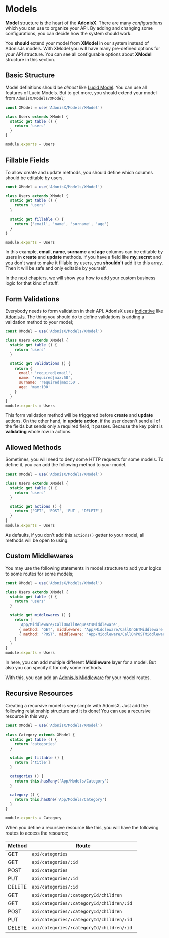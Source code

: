# Models

**Model** structure is the heart of the **AdonisX**. There are many *configurations* which you can use to organize your API. By adding and changing some configurations, you can decide how the system should work.

You **should** extend your model from **XModel** in our system instead of AdonisJs models. With XModel you will have many pre-defined options for your API structure. You can see all configurable options about **XModel** structure in this section.

## Basic Structure

Model definitions should be *almost* like [Lucid Model](https://adonisjs.com/docs/4.1/lucid). You can use all features of Lucid Models. But to get more, you should extend your model from `AdonisX/Models/XModel`;

```js
const XModel = use('AdonisX/Models/XModel')

class Users extends XModel {
  static get table () {
    return 'users'
  }
}

module.exports = Users
```

## Fillable Fields

To allow create and update methods, you should define which columns should be editable by users. 

```js
const XModel = use('AdonisX/Models/XModel')

class Users extends XModel {
  static get table () {
    return 'users'
  }

  static get fillable () {
    return ['email', 'name', 'surname', 'age']
  }
}

module.exports = Users
```

In this example, **email**, **name**, **surname** and **age** columns can be editable by users in **create** and **update** methods. If you have a field like **my_secret** and you don't want to make it fillable by users, you **shouldn't** add it to this array. Then it will be safe and only editable by yourself.

In the next chapters, we will show you how to add your custom business logic for that kind of stuff.

## Form Validations

Everybody needs to form validation in their API. AdonisX uses [Indicative](https://indicative-v5.adonisjs.com/) like [AdonisJs](https://adonisjs.com/docs/4.1/validator). The thing you should do to define validations is adding a validation method to your model;

```js
const XModel = use('AdonisX/Models/XModel')

class Users extends XModel {
  static get table () {
    return 'users'
  }

  static get validations () {
    return {
      email: 'required|email',
      name: 'required|max:50',
      surname: 'required|max:50',
      age: 'max:100'
    }
  }
}
module.exports = Users
```

This form validation method will be triggered before **create** and **update** actions. On the other hand, in **update action**, if the user doesn't send all of the fields but sends only a required field, it passes. Because the key point is **validating** whole row in actions.

## Allowed Methods

Sometimes, you will need to deny some HTTP requests for some models. To define it, you can add the following method to your model. 

```js
const XModel = use('AdonisX/Models/XModel')

class Users extends XModel {
  static get table () {
    return 'users'
  }

  static get actions () {
    return ['GET', 'POST', 'PUT', 'DELETE']
  }
}
module.exports = Users
```

As defaults, if you don't add this `actions()` getter to your model, all methods will be open to using.

## Custom Middlewares

You may use the following statements in model structure to add your logics to some routes for some models;

```js
const XModel = use('AdonisX/Models/XModel')

class Users extends XModel {
  static get table () {
    return 'users'
  }

  static get middlewares () {
    return [
      'App/Middleware/CallOnAllRequestsMiddleware',
      { method: 'GET', middleware: 'App/Middleware/CallOnGETMiddleware' }
      { method: 'POST', middleware: 'App/Middleware/CallOnPOSTMiddleware' }
    ]
  }
}
module.exports = Users
```

In here, you can add multiple different **Middleware** layer for a model. But also you can specify it for only some methods.

With this, you can add an [AdonisJs Middleware](https://adonisjs.com/docs/4.1/middleware) for your model routes.

## Recursive Resources

Creating a recursive model is very simple with AdonisX. Just add the following relationship structure and it is done! You can use a recursive resource in this way.

```js
const XModel = use('AdonisX/Models/XModel')

class Category extends XModel {
  static get table () {
    return 'categories'
  }

  static get fillable () {
    return ['title']
  }

  categories () {
    return this.hasMany('App/Models/Category')
  }

  category () {
    return this.hasOne('App/Models/Category')
  }
}

module.exports = Category
```

When you define a recursive resource like this, you will have the following routes to access the resource;

| Method  | Route                                     |
|---------|-------------------------------------------|
| GET     | `api/categories`                          |
| GET     | `api/categories/:id`                      |
| POST    | `api/categories `                         |
| PUT     | `api/categories/:id `                     |
| DELETE  | `api/categories/:id `                     |
| GET     | `api/categories/:categoryId/children `    |
| GET     | `api/categories/:categoryId/children/:id `|
| POST    | `api/categories/:categoryId/children `    |
| PUT     | `api/categories/:categoryId/children/:id `|
| DELETE  | `api/categories/:categoryId/children/:id `|

